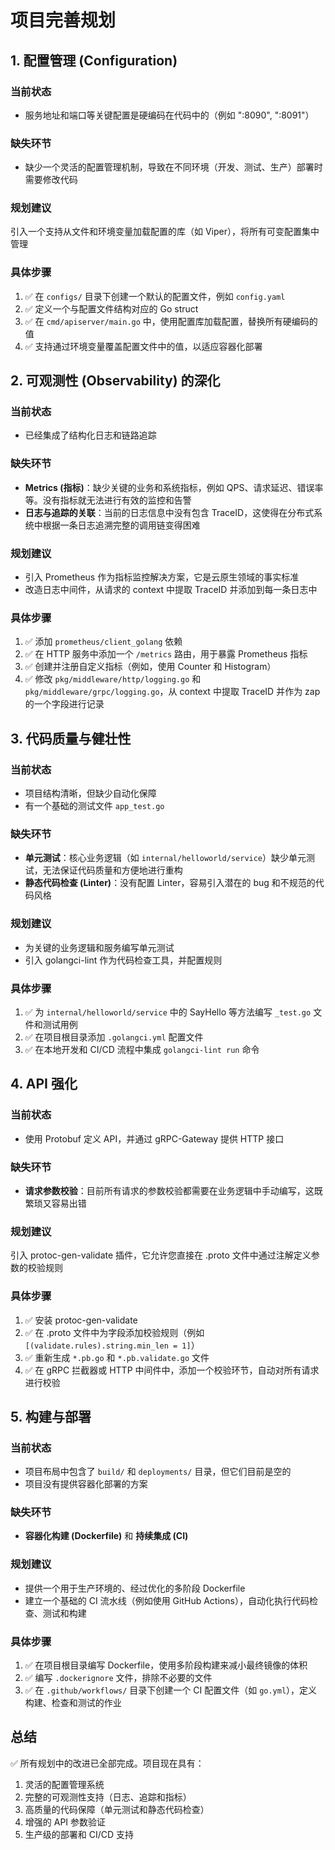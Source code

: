 # 项目完善规划

## 1. 配置管理 (Configuration)

### 当前状态

- 服务地址和端口等关键配置是硬编码在代码中的（例如 ":8090", ":8091"）

### 缺失环节

- 缺少一个灵活的配置管理机制，导致在不同环境（开发、测试、生产）部署时需要修改代码

### 规划建议

引入一个支持从文件和环境变量加载配置的库（如 Viper），将所有可变配置集中管理

### 具体步骤

1. ✅ 在 `configs/` 目录下创建一个默认的配置文件，例如 `config.yaml`
2. ✅ 定义一个与配置文件结构对应的 Go struct
3. ✅ 在 `cmd/apiserver/main.go` 中，使用配置库加载配置，替换所有硬编码的值
4. ✅ 支持通过环境变量覆盖配置文件中的值，以适应容器化部署

## 2. 可观测性 (Observability) 的深化

### 当前状态

- 已经集成了结构化日志和链路追踪

### 缺失环节

- **Metrics (指标)**：缺少关键的业务和系统指标，例如 QPS、请求延迟、错误率等。没有指标就无法进行有效的监控和告警
- **日志与追踪的关联**：当前的日志信息中没有包含 TraceID，这使得在分布式系统中根据一条日志追溯完整的调用链变得困难

### 规划建议

- 引入 Prometheus 作为指标监控解决方案，它是云原生领域的事实标准
- 改造日志中间件，从请求的 context 中提取 TraceID 并添加到每一条日志中

### 具体步骤

1. ✅ 添加 `prometheus/client_golang` 依赖
2. ✅ 在 HTTP 服务中添加一个 `/metrics` 路由，用于暴露 Prometheus 指标
3. ✅ 创建并注册自定义指标（例如，使用 Counter 和 Histogram）
4. ✅ 修改 `pkg/middleware/http/logging.go` 和 `pkg/middleware/grpc/logging.go`，从 context 中提取 TraceID 并作为 zap 的一个字段进行记录

## 3. 代码质量与健壮性

### 当前状态

- 项目结构清晰，但缺少自动化保障
- 有一个基础的测试文件 `app_test.go`

### 缺失环节

- **单元测试**：核心业务逻辑（如 `internal/helloworld/service`）缺少单元测试，无法保证代码质量和方便地进行重构
- **静态代码检查 (Linter)**：没有配置 Linter，容易引入潜在的 bug 和不规范的代码风格

### 规划建议

- 为关键的业务逻辑和服务编写单元测试
- 引入 golangci-lint 作为代码检查工具，并配置规则

### 具体步骤

1. ✅ 为 `internal/helloworld/service` 中的 SayHello 等方法编写 `_test.go` 文件和测试用例
2. ✅ 在项目根目录添加 `.golangci.yml` 配置文件
3. ✅ 在本地开发和 CI/CD 流程中集成 `golangci-lint run` 命令

## 4. API 强化

### 当前状态

- 使用 Protobuf 定义 API，并通过 gRPC-Gateway 提供 HTTP 接口

### 缺失环节

- **请求参数校验**：目前所有请求的参数校验都需要在业务逻辑中手动编写，这既繁琐又容易出错

### 规划建议

引入 protoc-gen-validate 插件，它允许您直接在 .proto 文件中通过注解定义参数的校验规则

### 具体步骤

1. ✅ 安装 protoc-gen-validate
2. ✅ 在 .proto 文件中为字段添加校验规则（例如 `[(validate.rules).string.min_len = 1]`）
3. ✅ 重新生成 `*.pb.go` 和 `*.pb.validate.go` 文件
4. ✅ 在 gRPC 拦截器或 HTTP 中间件中，添加一个校验环节，自动对所有请求进行校验

## 5. 构建与部署

### 当前状态

- 项目布局中包含了 `build/` 和 `deployments/` 目录，但它们目前是空的
- 项目没有提供容器化部署的方案

### 缺失环节

- **容器化构建 (Dockerfile)** 和 **持续集成 (CI)**

### 规划建议

- 提供一个用于生产环境的、经过优化的多阶段 Dockerfile
- 建立一个基础的 CI 流水线（例如使用 GitHub Actions），自动化执行代码检查、测试和构建

### 具体步骤

1. ✅ 在项目根目录编写 Dockerfile，使用多阶段构建来减小最终镜像的体积
2. ✅ 编写 `.dockerignore` 文件，排除不必要的文件
3. ✅ 在 `.github/workflows/` 目录下创建一个 CI 配置文件（如 `go.yml`），定义构建、检查和测试的作业

## 总结

✅ 所有规划中的改进已全部完成。项目现在具有：

1. 灵活的配置管理系统
2. 完整的可观测性支持（日志、追踪和指标）
3. 高质量的代码保障（单元测试和静态代码检查）
4. 增强的 API 参数验证
5. 生产级的部署和 CI/CD 支持
